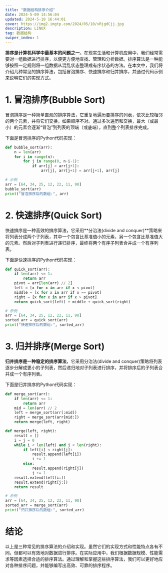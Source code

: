 ```yaml
---
title: "数据结构排序介绍"
date: 2024-5-09 14:56:04
updated: 2024-5-10 16:44:01
cover: https://img2.imgtp.com/2024/05/10/vRjgdCjj.jpg
description: LINUX
tag: 数据结构
swiper_index: 1 
---
```

**排序是计算机科学中最基本的问题之一**。在现实生活和计算机应用中，我们经常需要对一组数据进行排序，以便更方便地查找、管理和分析数据。排序算法是一种能够按照一定规则将一组数据从混乱状态整理成有序状态的方法。在本文中，我们将介绍几种常见的排序算法，包括冒泡排序、快速排序和归并排序，并通过代码示例来说明它们的实现方式。
# 1. 冒泡排序(Bubble Sort)
冒泡排序是一种简单直观的排序算法，它重复地遍历要排序的列表，依次比较相邻的两个元素，并将它们交换，如果顺序不对。通过多次遍历和交换，最大（或最小）的元素会逐渐“冒泡”到列表的顶端（或底端），直到整个列表排序完成。

下面是冒泡排序的Python代码实现：
```python
def bubble_sort(arr):
    n = len(arr)
    for i in range(n):
        for j in range(0, n-i-1):
            if arr[j] > arr[j+1]:
                arr[j], arr[j+1] = arr[j+1], arr[j]

# 示例
arr = [64, 34, 25, 12, 22, 11, 90]
bubble_sort(arr)
print("冒泡排序后的数组:", arr)
```
# 2. 快速排序(Quick Sort)
快速排序是一种高效的排序算法，它采用**分治法(divide and conquer)**策略来将列表分成两个子列表，其中一个包含比基准值小的元素，另一个包含比基准值大的元素。然后对子列表进行递归排序，最终将两个有序子列表合并成一个有序列表。

下面是快速排序的Python代码实现：
```python
def quick_sort(arr):
    if len(arr) <= 1:
        return arr
    pivot = arr[len(arr) // 2]
    left = [x for x in arr if x < pivot]
    middle = [x for x in arr if x == pivot]
    right = [x for x in arr if x > pivot]
    return quick_sort(left) + middle + quick_sort(right)

# 示例
arr = [64, 34, 25, 12, 22, 11, 90]
sorted_arr = quick_sort(arr)
print("快速排序后的数组:", sorted_arr)
```
# 3. 归并排序(Merge Sort)
**归并排序是一种稳定的排序算法**，它采用分治法(divide and conquer)策略将列表逐步分解成更小的子列表，然后递归地对子列表进行排序，并将排序后的子列表合并成一个有序列表。

下面是归并排序的Python代码实现：
```python
def merge_sort(arr):
    if len(arr) <= 1:
        return arr
    mid = len(arr) // 2
    left = merge_sort(arr[:mid])
    right = merge_sort(arr[mid:])
    return merge(left, right)

def merge(left, right):
    result = []
    i = j = 0
    while i < len(left) and j < len(right):
        if left[i] < right[j]:
            result.append(left[i])
            i += 1
        else:
            result.append(right[j])
            j += 1
    result.extend(left[i:])
    result.extend(right[j:])
    return result

# 示例
arr = [64, 34, 25, 12, 22, 11, 90]
sorted_arr = merge_sort(arr)
print("归并排序后的数组:", sorted_arr)
```
# 结论
以上是三种常见的排序算法的介绍和实现。虽然它们的实现方式和性能特点各有不同，但都可以有效地对数据进行排序。在实际应用中，我们根据数据规模、性能需求等因素选择合适的排序算法。通过理解和掌握这些排序算法，我们可以更好地应对各种排序问题，并能够编写出高效、可靠的排序程序。




